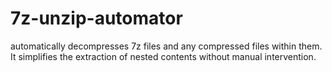 # 7z-unzip-automator
automatically decompresses 7z files and any compressed files within them. It simplifies the extraction of nested contents without manual intervention.
